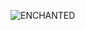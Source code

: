 ![ENCHANTED](https://github.com/user-attachments/assets/902a5a50-eee6-4340-a1dd-41f21a23301a)











